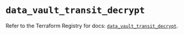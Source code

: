 # `data_vault_transit_decrypt`

Refer to the Terraform Registry for docs: [`data_vault_transit_decrypt`](https://registry.terraform.io/providers/hashicorp/vault/4.2.0/docs/data-sources/transit_decrypt).
